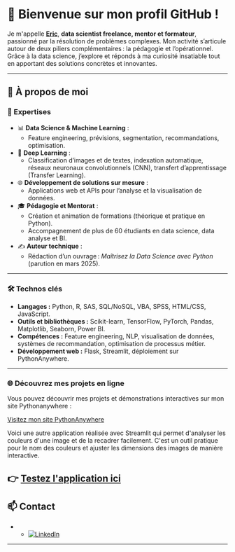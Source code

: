 # 👋 Bienvenue sur mon profil GitHub !

Je m'appelle **[Eric](https://github.com/eric2mangel)**, **data scientist freelance, mentor et formateur**, passionné par la résolution de problèmes complexes. Mon activité s’articule autour de deux piliers complémentaires : la pédagogie et l’opérationnel. Grâce à la data science, j’explore et réponds à ma curiosité insatiable tout en apportant des solutions concrètes et innovantes.

---

## 🚀 À propos de moi

### 🌟 Expertises

- 📊 **Data Science & Machine Learning** : 
  - Feature engineering, prévisions, segmentation, recommandations, optimisation.
- 🧠 **Deep Learning** :
  - Classification d’images et de textes, indexation automatique, réseaux neuronaux convolutionnels (CNN), transfert d’apprentissage (Transfer Learning).
- 🌐 **Développement de solutions sur mesure** :
  - Applications web et APIs pour l’analyse et la visualisation de données.
- 🎓 **Pédagogie et Mentorat** :
  - Création et animation de formations (théorique et pratique en Python).
  - Accompagnement de plus de 60 étudiants en data science, data analyse et BI.
- ✍️ **Auteur technique** :
  - Rédaction d’un ouvrage : *Maîtrisez la Data Science avec Python* (parution en mars 2025).

---

### 🛠️ Technos clés

- **Langages :** Python, R, SAS, SQL/NoSQL, VBA, SPSS, HTML/CSS, JavaScript.
- **Outils et bibliothèques :** Scikit-learn, TensorFlow, PyTorch, Pandas, Matplotlib, Seaborn, Power BI.
- **Compétences :** Feature engineering, NLP, visualisation de données, systèmes de recommandation, optimisation de processus métier.
- **Développement web :** Flask, Streamlit, déploiement sur PythonAnywhere.

---

### 🌐 Découvrez mes projets en ligne

Vous pouvez découvrir mes projets et démonstrations interactives sur mon site Pythonanywhere :

[Visitez mon site PythonAnywhere](https://eric2mangel.pythonanywhere.com/)

Voici une autre application réalisée avec Streamlit qui permet d'analyser les couleurs d'une image et de la recadrer facilement. C'est un outil pratique pour le nom des couleurs et ajuster les dimensions des images de manière interactive.

👉 [Testez l'application ici](https://eric2mangel-applis-streamlit-app00-pen5j9.streamlit.app/)
---

## 📫 Contact

- - [![LinkedIn](https://img.shields.io/badge/LinkedIn-Connect-blue?logo=linkedin&logoColor=white)](https://www.linkedin.com/in/eric2mangel)

---
